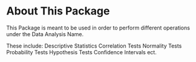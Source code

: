 # About This Package

This Package is meant to be used in order to perform different operations under the Data Analysis Name.

These include:
  Descriptive Statistics
  Correlation Tests
  Normality Tests
  Probability Tests
  Hypothesis Tests
  Confidence Intervals
  ect.


  
